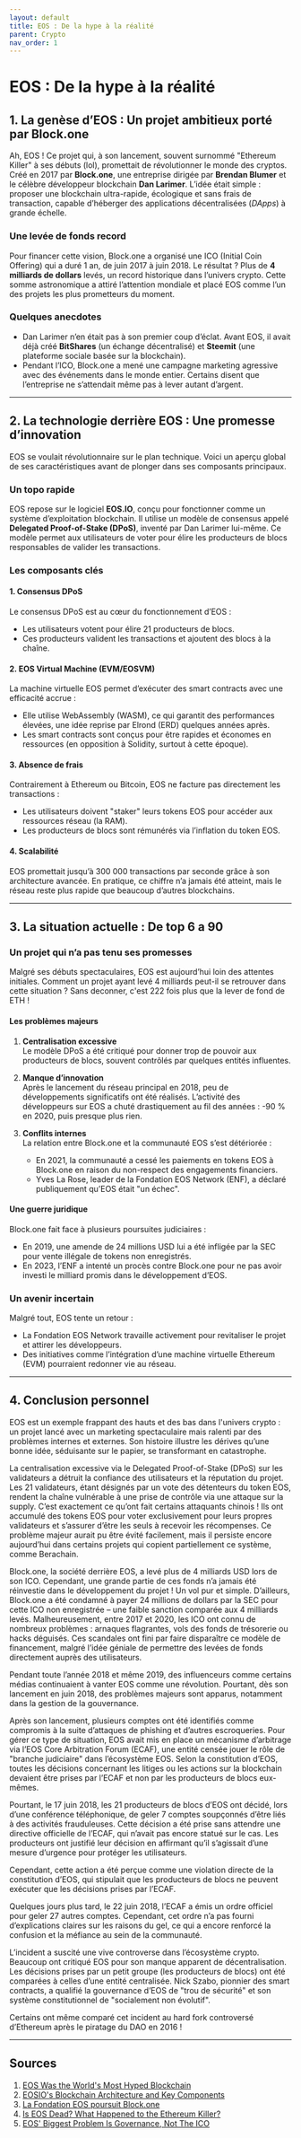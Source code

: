 ```yaml
---
layout: default
title: EOS : De la hype à la réalité
parent: Crypto
nav_order: 1
---
```


# EOS : De la hype à la réalité

## **1. La genèse d’EOS : Un projet ambitieux porté par Block.one**

Ah, EOS ! Ce projet qui, à son lancement, souvent surnommé "Ethereum Killer" à ses débuts (lol), promettait de révolutionner le monde des cryptos. Créé en 2017 par **Block.one**, une entreprise dirigée par **Brendan Blumer** et le célèbre développeur blockchain **Dan Larimer**. L’idée était simple : proposer une blockchain ultra-rapide, écologique et sans frais de transaction, capable d’héberger des applications décentralisées (*DApps*) à grande échelle.

### **Une levée de fonds record**
Pour financer cette vision, Block.one a organisé une ICO (Initial Coin Offering) qui a duré 1 an, de juin 2017 à juin 2018. Le résultat ? Plus de **4 milliards de dollars** levés, un record historique dans l’univers crypto. Cette somme astronomique a attiré l’attention mondiale et placé EOS comme l’un des projets les plus prometteurs du moment.

### **Quelques anecdotes**
- Dan Larimer n’en était pas à son premier coup d’éclat. Avant EOS, il avait déjà créé **BitShares** (un échange décentralisé) et **Steemit** (une plateforme sociale basée sur la blockchain).
- Pendant l’ICO, Block.one a mené une campagne marketing agressive avec des événements dans le monde entier. Certains disent que l’entreprise ne s’attendait même pas à lever autant d’argent.

---

## **2. La technologie derrière EOS : Une promesse d’innovation**

EOS se voulait révolutionnaire sur le plan technique. Voici un aperçu global de ses caractéristiques avant de plonger dans ses composants principaux.

### **Un topo rapide**
EOS repose sur le logiciel **EOS.IO**, conçu pour fonctionner comme un système d’exploitation blockchain. Il utilise un modèle de consensus appelé **Delegated Proof-of-Stake (DPoS)**, inventé par Dan Larimer lui-même. Ce modèle permet aux utilisateurs de voter pour élire les producteurs de blocs responsables de valider les transactions.

### **Les composants clés**
#### **1. Consensus DPoS**
Le consensus DPoS est au cœur du fonctionnement d’EOS :
- Les utilisateurs votent pour élire 21 producteurs de blocs.
- Ces producteurs valident les transactions et ajoutent des blocs à la chaîne.

#### **2. EOS Virtual Machine (EVM/EOSVM)**
La machine virtuelle EOS permet d’exécuter des smart contracts avec une efficacité accrue :
- Elle utilise WebAssembly (WASM), ce qui garantit des performances élevées, une idée reprise par Elrond (ERD) quelques années après.
- Les smart contracts sont conçus pour être rapides et économes en ressources (en opposition à Solidity, surtout à cette époque).

#### **3. Absence de frais**
Contrairement à Ethereum ou Bitcoin, EOS ne facture pas directement les transactions :
- Les utilisateurs doivent "staker" leurs tokens EOS pour accéder aux ressources réseau (la RAM).
- Les producteurs de blocs sont rémunérés via l’inflation du token EOS.

#### **4. Scalabilité**
EOS promettait jusqu’à 300 000 transactions par seconde grâce à son architecture avancée. En pratique, ce chiffre n’a jamais été atteint, mais le réseau reste plus rapide que beaucoup d’autres blockchains.

---

## **3. La situation actuelle : De top 6 a 90**

### **Un projet qui n’a pas tenu ses promesses**
Malgré ses débuts spectaculaires, EOS est aujourd’hui loin des attentes initiales. Comment un projet ayant levé 4 milliards peut-il se retrouver dans cette situation ? Sans deconner, c'est 222 fois plus que la lever de fond de ETH !

#### **Les problèmes majeurs**
1. **Centralisation excessive**  
   Le modèle DPoS a été critiqué pour donner trop de pouvoir aux producteurs de blocs, souvent contrôlés par quelques entités influentes.

2. **Manque d’innovation**  
   Après le lancement du réseau principal en 2018, peu de développements significatifs ont été réalisés. L’activité des développeurs sur EOS a chuté drastiquement au fil des années : -90 % en 2020, puis presque plus rien.

3. **Conflits internes**  
   La relation entre Block.one et la communauté EOS s’est détériorée :
   - En 2021, la communauté a cessé les paiements en tokens EOS à Block.one en raison du non-respect des engagements financiers.
   - Yves La Rose, leader de la Fondation EOS Network (ENF), a déclaré publiquement qu’EOS était "un échec".

#### **Une guerre juridique**
Block.one fait face à plusieurs poursuites judiciaires :
- En 2019, une amende de 24 millions USD lui a été infligée par la SEC pour vente illégale de tokens non enregistrés.
- En 2023, l’ENF a intenté un procès contre Block.one pour ne pas avoir investi le milliard promis dans le développement d’EOS.

### **Un avenir incertain**
Malgré tout, EOS tente un retour :
- La Fondation EOS Network travaille activement pour revitaliser le projet et attirer les développeurs.
- Des initiatives comme l’intégration d’une machine virtuelle Ethereum (EVM) pourraient redonner vie au réseau.

---
## **4. Conclusion personnel**

EOS est un exemple frappant des hauts et des bas dans l'univers crypto : un projet lancé avec un marketing spectaculaire mais ralenti par des problèmes internes et externes. Son histoire illustre les dérives qu’une bonne idée, séduisante sur le papier, se transformant en catastrophe.

La centralisation excessive via le Delegated Proof-of-Stake (DPoS) sur les validateurs a détruit la confiance des utilisateurs et la réputation du projet. Les 21 validateurs, étant désignés par un vote des détenteurs du token EOS, rendent la chaîne vulnérable à une prise de contrôle via une attaque sur la supply. C’est exactement ce qu’ont fait certains attaquants chinois ! Ils ont accumulé des tokens EOS pour voter exclusivement pour leurs propres validateurs et s’assurer d’être les seuls à recevoir les récompenses. Ce problème majeur aurait pu être évité facilement, mais il persiste encore aujourd’hui dans certains projets qui copient partiellement ce système, comme Berachain.

Block.one, la société derrière EOS, a levé plus de 4 milliards USD lors de son ICO. Cependant, une grande partie de ces fonds n’a jamais été réinvestie dans le développement du projet ! Un vol pur et simple. D’ailleurs, Block.one a été condamné à payer 24 millions de dollars par la SEC pour cette ICO non enregistrée – une faible sanction comparée aux 4 milliards levés. Malheureusement, entre 2017 et 2020, les ICO ont connu de nombreux problèmes : arnaques flagrantes, vols des fonds de trésorerie ou hacks déguisés. Ces scandales ont fini par faire disparaître ce modèle de financement, malgré l’idée géniale de permettre des levées de fonds directement auprès des utilisateurs.

Pendant toute l’année 2018 et même 2019, des influenceurs comme certains médias continuaient à vanter EOS comme une révolution. Pourtant, dès son lancement en juin 2018, des problèmes majeurs sont apparus, notamment dans la gestion de la gouvernance.

Après son lancement, plusieurs comptes ont été identifiés comme compromis à la suite d’attaques de phishing et d’autres escroqueries. Pour gérer ce type de situation, EOS avait mis en place un mécanisme d’arbitrage via l’EOS Core Arbitration Forum (ECAF), une entité censée jouer le rôle de "branche judiciaire" dans l’écosystème EOS. Selon la constitution d’EOS, toutes les décisions concernant les litiges ou les actions sur la blockchain devaient être prises par l’ECAF et non par les producteurs de blocs eux-mêmes.

Pourtant, le 17 juin 2018, les 21 producteurs de blocs d’EOS ont décidé, lors d’une conférence téléphonique, de geler 7 comptes soupçonnés d’être liés à des activités frauduleuses. Cette décision a été prise sans attendre une directive officielle de l’ECAF, qui n’avait pas encore statué sur le cas. Les producteurs ont justifié leur décision en affirmant qu’il s’agissait d’une mesure d’urgence pour protéger les utilisateurs.

Cependant, cette action a été perçue comme une violation directe de la constitution d’EOS, qui stipulait que les producteurs de blocs ne peuvent exécuter que les décisions prises par l’ECAF.

Quelques jours plus tard, le 22 juin 2018, l’ECAF a émis un ordre officiel pour geler 27 autres comptes. Cependant, cet ordre n’a pas fourni d’explications claires sur les raisons du gel, ce qui a encore renforcé la confusion et la méfiance au sein de la communauté.

L’incident a suscité une vive controverse dans l’écosystème crypto. Beaucoup ont critiqué EOS pour son manque apparent de décentralisation. Les décisions prises par un petit groupe (les producteurs de blocs) ont été comparées à celles d’une entité centralisée. Nick Szabo, pionnier des smart contracts, a qualifié la gouvernance d’EOS de "trou de sécurité" et son système constitutionnel de "socialement non évolutif".

Certains ont même comparé cet incident au hard fork controversé d’Ethereum après le piratage du DAO en 2016 !

---
## Sources

1. [EOS Was the World's Most Hyped Blockchain](https://www.wired.com/story/eos-bullish-blockone-blockchain/)
2. [EOSIO's Blockchain Architecture and Key Components](https://www.gemini.com/cryptopedia/eos-blockchain-architecture-eosio)
3. [La Fondation EOS poursuit Block.one](https://coinacademy.fr/actu/fondation-eos-poursuit-block-one-un-milliard/)
4. [Is EOS Dead? What Happened to the Ethereum Killer?](https://coinmarketcap.com/academy/article/is-eos-dead-what-happened-to-the-ethereum-killer)
5. [EOS' Biggest Problem Is Governance, Not The ICO](https://cryptobriefing.com/eos-governance-ico-settlement/)